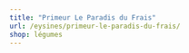 ```yaml
---
title: "Primeur Le Paradis du Frais"
url: /eysines/primeur-le-paradis-du-frais/
shop: légumes
---
```

